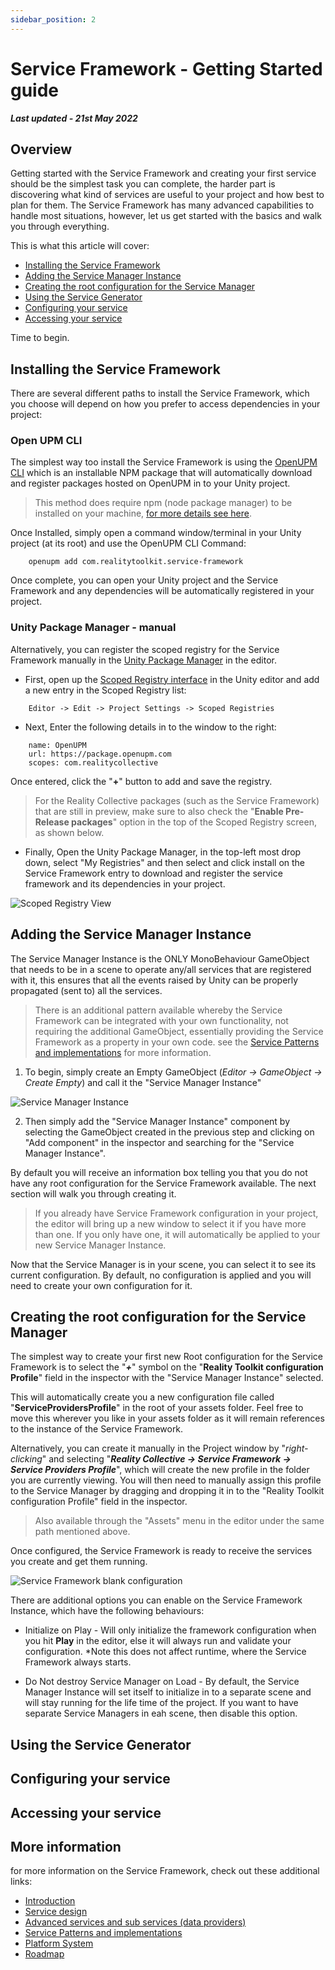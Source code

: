 ```yaml
---
sidebar_position: 2
---
```


# Service Framework - Getting Started guide

***Last updated - 21st May 2022***

## Overview

Getting started with the Service Framework and creating your first service should be the simplest task you can complete, the harder part is discovering what kind of services are useful to your project and how best to plan for them.  The Service Framework has many advanced capabilities to handle most situations, however, let us get started with the basics and walk you through everything.

This is what this article will cover:

* [Installing the Service Framework](#installing-the-service-framework)
* [Adding the Service Manager Instance](#adding-the-service-manager-instance)
* [Creating the root configuration for the Service Manager](#creating-the-root-configuration-for-the-service-manager)
* [Using the Service Generator](#using-the-service-generator)
* [Configuring your service](#configuring-your-service)
* [Accessing your service](#accessing-your-service)

Time to begin.

## Installing the Service Framework

There are several different paths to install the Service Framework, which you choose will depend on how you prefer to access dependencies in your project:

### Open UPM CLI

The simplest way too install the Service Framework is using the [OpenUPM CLI](https://github.com/openupm/openupm-cli) which is an installable NPM package that will automatically download and register packages hosted on OpenUPM in to your Unity project.

> This method does require npm (node package manager) to be installed on your machine, [for more details see here](https://docs.npmjs.com/downloading-and-installing-node-js-and-npm).

Once Installed, simply open a command window/terminal in your Unity project (at its root) and use the OpenUPM CLI Command:

```text
    openupm add com.realitytoolkit.service-framework
```

Once complete, you can open your Unity project and the Service Framework and any dependencies will be automatically registered in your project.

### Unity Package Manager - manual

Alternatively, you can register the scoped registry for the Service Framework manually in the [Unity Package Manager](https://docs.unity3d.com/Manual/Packages.html) in the editor.

- First, open up the [Scoped Registry interface](https://docs.unity3d.com/Manual/upm-scoped.html) in the Unity editor and add a new entry in the Scoped Registry list:

```text
    Editor -> Edit -> Project Settings -> Scoped Registries
```

- Next, Enter the following details in to the window to the right:

```text
    name: OpenUPM
    url: https://package.openupm.com
    scopes: com.realitycollective
```

Once entered, click the "**+**" button to add and save the registry.

> For the Reality Collective packages (such as the Service Framework) that are still in preview, make sure to also check the "**Enable Pre-Release packages**" option in the top of the Scoped Registry screen, as shown below.

- Finally, Open the Unity Package Manager, in the top-left most drop down, select "My Registries" and then select and click install on the Service Framework entry to download and register the service framework and its dependencies in your project.

![Scoped Registry View](./images/02_01_ScopedRegistry.png)

## Adding the Service Manager Instance

The Service Manager Instance is the ONLY MonoBehaviour GameObject that needs to be in a scene to operate any/all services that are registered with it, this ensures that all the events raised by Unity can be properly propagated (sent to) all the services.

> There is an additional pattern available whereby the Service Framework can be integrated with your own functionality, not requiring the additional GameObject, essentially providing the Service Framework as a property in your own code.  see the [Service Patterns and implementations](serviceframework_05_service_patterns.md) for more information.

1. To begin, simply create an Empty GameObject (*Editor -> GameObject -> Create Empty*) and call it the "Service Manager Instance"

![Service Manager Instance](./images/02_02_ServiceManagerInstance.png)

2. Then simply add the "Service Manager Instance" component by selecting the GameObject created in the previous step and clicking on "Add component" in the inspector and searching for the "Service Manager Instance".

By default you will receive an information box telling you that you do not have any root configuration for the Service Framework available.  The next section will walk you through creating it.

> If you already have Service Framework configuration in your project, the editor will bring up a new window to select it if you have more than one.  If you only have one, it will automatically be applied to your new Service Manager Instance.

Now that the Service Manager is in your scene, you can select it to see its current configuration.  By default, no configuration is applied and you will need to create your own configuration for it.

## Creating the root configuration for the Service Manager

The simplest way to create your first new Root configuration for the Service Framework is to select the "***+***" symbol on the "**Reality Toolkit configuration Profile**" field in the inspector with the "Service Manager Instance" selected.

This will automatically create you a new configuration file called "**ServiceProvidersProfile**" in the root of your assets folder.  Feel free to move this wherever you like in your assets folder as it will remain references to the instance of the Service Framework.

Alternatively, you can create it manually in the Project window by "*right-clicking*" and selecting "***Reality Collective -> Service Framework -> Service Providers Profile***", which will create the new profile in the folder you are currently viewing.  You will then need to manually assign this profile to the Service Manager by dragging and dropping it in to the "Reality Toolkit configuration Profile" field in the inspector.

> Also available through the "Assets" menu in the editor under the same path mentioned above.

Once configured, the Service Framework is ready to receive the services you create and get them running.

![Service Framework blank configuration](./images/02_03_ServiceFrameworkEmptyConfiguraton.png)

There are additional options you can enable on the Service Framework Instance, which have the following behaviours:

* Initialize on Play - Will only initialize the framework configuration when you hit **Play** in the editor, else it will always run and validate your configuration.  *Note this does not affect runtime, where the Service Framework always starts.

* Do Not destroy Service Manager on Load - By default, the Service Manager Instance will set itself to initialize in to a separate scene and will stay running for the life time of the project.  If you want to have separate Service Managers in eah scene, then disable this option.

## Using the Service Generator

## Configuring your service

## Accessing your service

## More information

for more information on the Service Framework, check out these additional links:

* [Introduction](serviceframework_01_intro.md)
* [Service design](serviceframework_03_service_design.md)
* [Advanced services and sub services (data providers)](serviceframework_04_advanced_services.md)
* [Service Patterns and implementations](serviceframework_05_service_patterns.md)
* [Platform System](serviceframework_06_platform_system.md)
* [Roadmap](serviceframework_07_roadmap.md)
